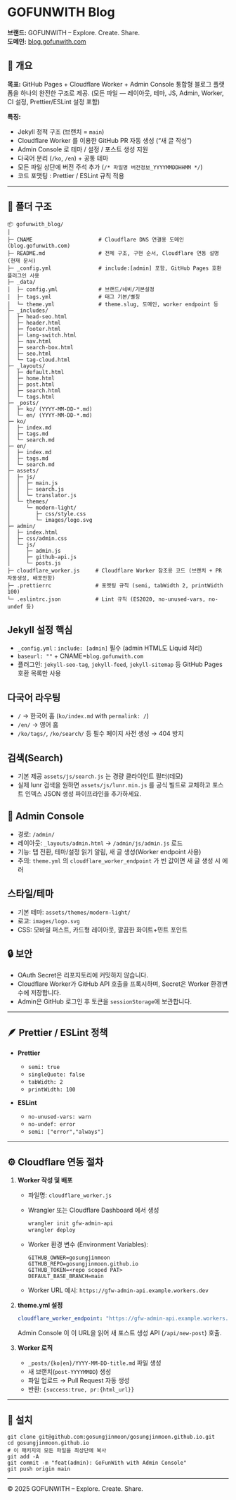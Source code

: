 # GOFUNWITH Blog

**브랜드:** GOFUNWITH – Explore. Create. Share.  
**도메인:** [blog.gofunwith.com](https://blog.gofunwith.com)

## 🎯 개요

**목표:**
GitHub Pages + Cloudflare Worker + Admin Console 통합형 블로그 플랫폼을 하나의 완전한 구조로 제공.
(모든 파일 — 레이아웃, 테마, JS, Admin, Worker, CI 설정, Prettier/ESLint 설정 포함)

**특징:**

* Jekyll 정적 구조 (브랜치 = `main`)
* Cloudflare Worker 를 이용한 GitHub PR 자동 생성 (“새 글 작성”)
* Admin Console 로 테마 / 설정 / 포스트 생성 지원
* 다국어 분리 (`/ko`, `/en`) + 공통 테마
* 모든 파일 상단에 버전 주석 추가 (`/* 파일명 버전정보_YYYYMMDDHHMM */`)
* 코드 포맷팅 : Prettier / ESLint 규칙 적용

---
## 📂 폴더 구조
```
📦 gofunwith_blog/
│
├─ CNAME                     # Cloudflare DNS 연결용 도메인 (blog.gofunwith.com)
├─ README.md                 # 전체 구조, 구현 순서, Cloudflare 연동 설명 (현재 문서)
├─ _config.yml               # include:[admin] 포함, GitHub Pages 호환 플러그인 사용
├─ _data/
│  ├─ config.yml             # 브랜드/네비/기본설정
│  ├─ tags.yml               # 태그 기본/별칭
│  └─ theme.yml              # theme.slug, 도메인, worker endpoint 등
├─ _includes/
│  ├─ head-seo.html
│  ├─ header.html
│  ├─ footer.html
│  ├─ lang-switch.html
│  ├─ nav.html
│  ├─ search-box.html
│  ├─ seo.html
│  └─ tag-cloud.html
├─ _layouts/
│  ├─ default.html
│  ├─ home.html
│  ├─ post.html
│  ├─ search.html
│  └─ tags.html
├─ _posts/
│  ├─ ko/ (YYYY-MM-DD-*.md)
│  └─ en/ (YYYY-MM-DD-*.md)
├─ ko/
│  ├─ index.md
│  ├─ tags.md
│  └─ search.md
├─ en/
│  ├─ index.md
│  ├─ tags.md
│  └─ search.md
├─ assets/
│  ├─ js/
│  │  ├─ main.js
│  │  ├─ search.js
│  │  └─ translator.js
│  └─ themes/
│     └─ modern-light/
│        ├─ css/style.css
│        └─ images/logo.svg
├─ admin/
│  ├─ index.html
│  ├─ css/admin.css
│  └─ js/
│     ├─ admin.js
│     ├─ github-api.js
│     └─ posts.js
├─ cloudflare_worker.js     # Cloudflare Worker 참조용 코드 (브랜치 + PR 자동생성, 배포안함)
├─ .prettierrc              # 포맷팅 규칙 (semi, tabWidth 2, printWidth 100)
└─ .eslintrc.json           # Lint 규칙 (ES2020, no-unused-vars, no-undef 등)

```

## Jekyll 설정 핵심
- `_config.yml` : `include: [admin]` 필수 (admin HTML도 Liquid 처리)
- `baseurl: ""` + CNAME=`blog.gofunwith.com`
- 플러그인: `jekyll-seo-tag`, `jekyll-feed`, `jekyll-sitemap` 등 GitHub Pages 호환 목록만 사용

## 다국어 라우팅
- `/` → 한국어 홈 (`ko/index.md` with `permalink: /`)
- `/en/` → 영어 홈
- `/ko/tags/`, `/ko/search/` 등 필수 페이지 사전 생성 → 404 방지

## 검색(Search)
- 기본 제공 `assets/js/search.js` 는 경량 클라이언트 필터(데모)
- 실제 lunr 검색을 원하면 `assets/js/lunr.min.js` 를 공식 빌드로 교체하고
  포스트 인덱스 JSON 생성 파이프라인을 추가하세요.

## 🧰 Admin Console
- 경로: `/admin/`
- 레이아웃: `_layouts/admin.html` → `/admin/js/admin.js` 로드
- 기능: 탭 전환, 테마/설정 읽기 알림, 새 글 생성(Worker endpoint 사용)
- 주의: `theme.yml` 의 `cloudflare_worker_endpoint` 가 빈 값이면 새 글 생성 시 에러

## 스타일/테마
- 기본 테마: `assets/themes/modern-light/`
- 로고: `images/logo.svg`
- CSS: 모바일 퍼스트, 카드형 레이아웃, 깔끔한 화이트+민트 포인트

## 🔒 보안
- OAuth Secret은 리포지토리에 커밋하지 않습니다.
- Cloudflare Worker가 GitHub API 호출을 프록시하며, Secret은 Worker 환경변수에 저장합니다.
- Admin은 GitHub 로그인 후 토큰을 `sessionStorage`에 보관합니다.
  
---
## 🪶 Prettier / ESLint 정책

* **Prettier**

  * `semi: true`
  * `singleQuote: false`
  * `tabWidth: 2`
  * `printWidth: 100`
* **ESLint**

  * `no-unused-vars: warn`
  * `no-undef: error`
  * `semi: ["error","always"]`

---
## ⚙️ Cloudflare 연동 절차

1. **Worker 작성 및 배포**

   * 파일명: `cloudflare_worker.js`
   * Wrangler 또는 Cloudflare Dashboard 에서 생성

     ```bash
     wrangler init gfw-admin-api
     wrangler deploy
     ```
   * Worker 환경 변수 (Environment Variables):

     ```
     GITHUB_OWNER=gosungjinmoon
     GITHUB_REPO=gosungjinmoon.github.io
     GITHUB_TOKEN=<repo scoped PAT>
     DEFAULT_BASE_BRANCH=main
     ```
   * Worker URL 예시:
     `https://gfw-admin-api.example.workers.dev`

2. **theme.yml 설정**

   ```yaml
   cloudflare_worker_endpoint: "https://gfw-admin-api.example.workers.dev"
   ```

   Admin Console 이 이 URL을 읽어 새 포스트 생성 API (`/api/new-post`) 호출.

3. **Worker 로직**

   * `_posts/{ko|en}/YYYY-MM-DD-title.md` 파일 생성
   * 새 브랜치(`post-YYYYMMDD`) 생성
   * 파일 업로드 → Pull Request 자동 생성
   * 반환: `{success:true, pr:{html_url}}`

---

## 🚀 설치
```
git clone git@github.com:gosungjinmoon/gosungjinmoon.github.io.git
cd gosungjinmoon.github.io
# 이 패키지의 모든 파일을 최상단에 복사
git add -A
git commit -m "feat(admin): GoFunWith with Admin Console"
git push origin main
```

---
© 2025 GOFUNWITH – Explore. Create. Share.
